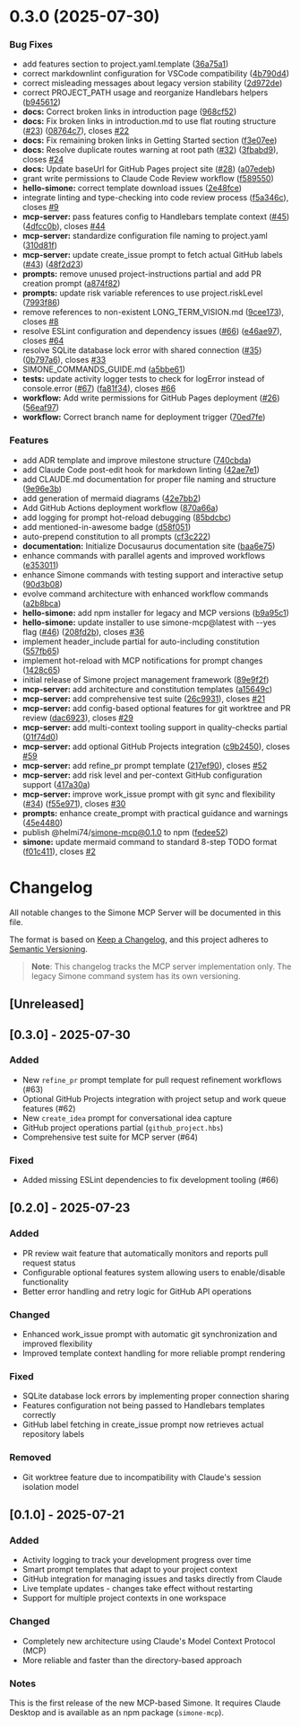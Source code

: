 # 0.3.0 (2025-07-30)


### Bug Fixes

* add features section to project.yaml.template ([36a75a1](https://github.com/Helmi/claude-simone/commit/36a75a1b5f2ef19ebe8711aaf5dcf076db5fee9e))
* correct markdownlint configuration for VSCode compatibility ([4b790d4](https://github.com/Helmi/claude-simone/commit/4b790d4e9d809a5c61b9771b02ebb93ffdbfa67f))
* correct misleading messages about legacy version stability ([2d972de](https://github.com/Helmi/claude-simone/commit/2d972de6005e672643612a9c92237148bb0cb233))
* correct PROJECT_PATH usage and reorganize Handlebars helpers ([b945612](https://github.com/Helmi/claude-simone/commit/b945612309584de7460fa867ec1756398dfa43dc))
* **docs:** Correct broken links in introduction page ([968cf52](https://github.com/Helmi/claude-simone/commit/968cf52908bcd58ff909e2566739b619aa727772))
* **docs:** Fix broken links in introduction.md to use flat routing structure ([#23](https://github.com/Helmi/claude-simone/issues/23)) ([08764c7](https://github.com/Helmi/claude-simone/commit/08764c7d2304669aedb5d1b05f0e4d54c3f66eb1)), closes [#22](https://github.com/Helmi/claude-simone/issues/22)
* **docs:** Fix remaining broken links in Getting Started section ([f3e07ee](https://github.com/Helmi/claude-simone/commit/f3e07eed87ca89df899f50aa6f9d3f9193817b5d))
* **docs:** Resolve duplicate routes warning at root path ([#32](https://github.com/Helmi/claude-simone/issues/32)) ([3fbabd9](https://github.com/Helmi/claude-simone/commit/3fbabd910528f57e67393cd0f10b0a792e432319)), closes [#24](https://github.com/Helmi/claude-simone/issues/24)
* **docs:** Update baseUrl for GitHub Pages project site ([#28](https://github.com/Helmi/claude-simone/issues/28)) ([a07edeb](https://github.com/Helmi/claude-simone/commit/a07edeba4ed32a93402f954d0f80bc54d5bc09e6))
* grant write permissions to Claude Code Review workflow ([f589550](https://github.com/Helmi/claude-simone/commit/f58955008541752debb0db0806f3de1576ab8ee5))
* **hello-simone:** correct template download issues ([2e48fce](https://github.com/Helmi/claude-simone/commit/2e48fce3eb9cca07a38472c7499a076da7445327))
* integrate linting and type-checking into code review process ([f5a346c](https://github.com/Helmi/claude-simone/commit/f5a346ca114cd31870f436845490fce3c1122d8e)), closes [#9](https://github.com/Helmi/claude-simone/issues/9)
* **mcp-server:** pass features config to Handlebars template context ([#45](https://github.com/Helmi/claude-simone/issues/45)) ([4dfcc0b](https://github.com/Helmi/claude-simone/commit/4dfcc0b6bdfe4b9109490fdbea7a2be4330772bc)), closes [#44](https://github.com/Helmi/claude-simone/issues/44)
* **mcp-server:** standardize configuration file naming to project.yaml ([310d81f](https://github.com/Helmi/claude-simone/commit/310d81f4254b07ffbea866167d068ec326572258))
* **mcp-server:** update create_issue prompt to fetch actual GitHub labels ([#43](https://github.com/Helmi/claude-simone/issues/43)) ([48f2d23](https://github.com/Helmi/claude-simone/commit/48f2d23025308a4c0898495178ccd36cbf7bfea7))
* **prompts:** remove unused project-instructions partial and add PR creation prompt ([a874f82](https://github.com/Helmi/claude-simone/commit/a874f82d21bf0fd92176f9530d4388ee34767c0f))
* **prompts:** update risk variable references to use project.riskLevel ([7993f86](https://github.com/Helmi/claude-simone/commit/7993f86c6ca0d2440517e3c023a73034a2a35a0b))
* remove references to non-existent LONG_TERM_VISION.md ([9cee173](https://github.com/Helmi/claude-simone/commit/9cee173a55581fe4f89398758549c043b65d0387)), closes [#8](https://github.com/Helmi/claude-simone/issues/8)
* resolve ESLint configuration and dependency issues ([#66](https://github.com/Helmi/claude-simone/issues/66)) ([e46ae97](https://github.com/Helmi/claude-simone/commit/e46ae971c3b2310bf9b7ba90f5d0e4d227be410c)), closes [#64](https://github.com/Helmi/claude-simone/issues/64)
* resolve SQLite database lock error with shared connection ([#35](https://github.com/Helmi/claude-simone/issues/35)) ([0b797a6](https://github.com/Helmi/claude-simone/commit/0b797a66b11973bb384505d7de2861112c8cf6ce)), closes [#33](https://github.com/Helmi/claude-simone/issues/33)
* SIMONE_COMMANDS_GUIDE.md ([a5bbe61](https://github.com/Helmi/claude-simone/commit/a5bbe6176cd690e18a346a41fe3ab5a08201e406))
* **tests:** update activity logger tests to check for logError instead of console.error ([#67](https://github.com/Helmi/claude-simone/issues/67)) ([fa81f34](https://github.com/Helmi/claude-simone/commit/fa81f343d5bccca9ef8503ff658204a6266bbee7)), closes [#66](https://github.com/Helmi/claude-simone/issues/66)
* **workflow:** Add write permissions for GitHub Pages deployment ([#26](https://github.com/Helmi/claude-simone/issues/26)) ([56eaf97](https://github.com/Helmi/claude-simone/commit/56eaf9735751f204f1f4cf1d61fd20ec9624f93b))
* **workflow:** Correct branch name for deployment trigger ([70ed7fe](https://github.com/Helmi/claude-simone/commit/70ed7fef3c08a4c258fb30b570e078121fcfe305))


### Features

* add ADR template and improve milestone structure ([740cbda](https://github.com/Helmi/claude-simone/commit/740cbda0d6260fed9b48363f74406c206e31f718))
* add Claude Code post-edit hook for markdown linting ([42ae7e1](https://github.com/Helmi/claude-simone/commit/42ae7e1866e56f224b2c4a21f54a3e8b9c04de73))
* add CLAUDE.md documentation for proper file naming and structure ([9e96e3b](https://github.com/Helmi/claude-simone/commit/9e96e3b20b0ccb43455e2f2af24ba78d129e9e91))
* add generation of mermaid diagrams ([42e7bb2](https://github.com/Helmi/claude-simone/commit/42e7bb237fe57b3c39589bbb70d26eec6c14e390))
* Add GitHub Actions deployment workflow ([870a66a](https://github.com/Helmi/claude-simone/commit/870a66a1266f67856cd3dc1754129a1a86b57bc4))
* add logging for prompt hot-reload debugging ([85bdcbc](https://github.com/Helmi/claude-simone/commit/85bdcbc62e8d1a761c9896d411c14c7f917e830a))
* add mentioned-in-awesome badge ([d58f051](https://github.com/Helmi/claude-simone/commit/d58f051a36347a39c9fff3329ba97b1e27ab0639))
* auto-prepend constitution to all prompts ([cf3c222](https://github.com/Helmi/claude-simone/commit/cf3c222baf14b94c2d29b0a5a8d8e73e15694fe4))
* **documentation:** Initialize Docusaurus documentation site ([baa6e75](https://github.com/Helmi/claude-simone/commit/baa6e751ddc4b0efd9c3783baa610db744269f8d))
* enhance commands with parallel agents and improved workflows ([e353011](https://github.com/Helmi/claude-simone/commit/e353011f7a87f7fb2963be1949760cf5d20aeee4))
* enhance Simone commands with testing support and interactive setup ([90d3b08](https://github.com/Helmi/claude-simone/commit/90d3b0811990bfa47e64e5c264dfe2ae33239703))
* evolve command architecture with enhanced workflow commands ([a2b8bca](https://github.com/Helmi/claude-simone/commit/a2b8bca3a179bdf8eaf882b48522a9f4543dde91))
* **hello-simone:** add npm installer for legacy and MCP versions ([b9a95c1](https://github.com/Helmi/claude-simone/commit/b9a95c1712cf79cafa30afcbb5b3b0a317402e59))
* **hello-simone:** update installer to use simone-mcp@latest with --yes flag ([#46](https://github.com/Helmi/claude-simone/issues/46)) ([208fd2b](https://github.com/Helmi/claude-simone/commit/208fd2ba4bed56e55526a910a84fd2d8929e5c65)), closes [#36](https://github.com/Helmi/claude-simone/issues/36)
* implement header_include partial for auto-including constitution ([557fb65](https://github.com/Helmi/claude-simone/commit/557fb650ae245f926060439303c5281ed95c61ab))
* implement hot-reload with MCP notifications for prompt changes ([1428c65](https://github.com/Helmi/claude-simone/commit/1428c652fa5aaaacba9a5378eb0727e2a5a660a0))
* initial release of Simone project management framework ([89e9f2f](https://github.com/Helmi/claude-simone/commit/89e9f2f7aa3c0bd06fbb9c08d33d424920f1be14))
* **mcp-server:** add architecture and constitution templates ([a15649c](https://github.com/Helmi/claude-simone/commit/a15649c8c56d4f4d067a20d56163188b30493748))
* **mcp-server:** add comprehensive test suite ([26c9931](https://github.com/Helmi/claude-simone/commit/26c9931f86378601443d9bfadc62c16cda332b65)), closes [#21](https://github.com/Helmi/claude-simone/issues/21)
* **mcp-server:** add config-based optional features for git worktree and PR review ([dac6923](https://github.com/Helmi/claude-simone/commit/dac69231a640819f6fa05ca726a61bfc4a540df1)), closes [#29](https://github.com/Helmi/claude-simone/issues/29)
* **mcp-server:** add multi-context tooling support in quality-checks partial ([01f74d0](https://github.com/Helmi/claude-simone/commit/01f74d0efce6d762b72f36c7a670434d2976b9dc))
* **mcp-server:** add optional GitHub Projects integration ([c9b2450](https://github.com/Helmi/claude-simone/commit/c9b24509823b165e55033b0bd1463f6f7dde49af)), closes [#59](https://github.com/Helmi/claude-simone/issues/59)
* **mcp-server:** add refine_pr prompt template ([217ef90](https://github.com/Helmi/claude-simone/commit/217ef9084d902ab2c1ce13e1614673e8467627d3)), closes [#52](https://github.com/Helmi/claude-simone/issues/52)
* **mcp-server:** add risk level and per-context GitHub configuration support ([417a30a](https://github.com/Helmi/claude-simone/commit/417a30ac53160092bda19a28f39cd35864fa3c94))
* **mcp-server:** improve work_issue prompt with git sync and flexibility ([#34](https://github.com/Helmi/claude-simone/issues/34)) ([f55e971](https://github.com/Helmi/claude-simone/commit/f55e971f11384a86e1d62d53506ac177870f6b5f)), closes [#30](https://github.com/Helmi/claude-simone/issues/30)
* **prompts:** enhance create_prompt with practical guidance and warnings ([45e4480](https://github.com/Helmi/claude-simone/commit/45e4480584711a8323d901c57631330083e632c8))
* publish @helmi74/simone-mcp@0.1.0 to npm ([fedee52](https://github.com/Helmi/claude-simone/commit/fedee52bcec4a036fc08e66ba594cf1276c1b276))
* **simone:** update mermaid command to standard 8-step TODO format ([f01c411](https://github.com/Helmi/claude-simone/commit/f01c411206787455d3c444022dce94f6bd9d32de)), closes [#2](https://github.com/Helmi/claude-simone/issues/2)



# Changelog

All notable changes to the Simone MCP Server will be documented in this file.

The format is based on [Keep a Changelog](https://keepachangelog.com/en/1.1.0/),
and this project adheres to [Semantic Versioning](https://semver.org/spec/v2.0.0.html).

> **Note**: This changelog tracks the MCP server implementation only. The legacy Simone command system has its own versioning.

## [Unreleased]

## [0.3.0] - 2025-07-30

### Added

- New `refine_pr` prompt template for pull request refinement workflows (#63)
- Optional GitHub Projects integration with project setup and work queue features (#62)
- New `create_idea` prompt for conversational idea capture
- GitHub project operations partial (`github_project.hbs`)
- Comprehensive test suite for MCP server (#64)

### Fixed

- Added missing ESLint dependencies to fix development tooling (#66)

## [0.2.0] - 2025-07-23

### Added

- PR review wait feature that automatically monitors and reports pull request status
- Configurable optional features system allowing users to enable/disable functionality
- Better error handling and retry logic for GitHub API operations

### Changed

- Enhanced work_issue prompt with automatic git synchronization and improved flexibility
- Improved template context handling for more reliable prompt rendering

### Fixed

- SQLite database lock errors by implementing proper connection sharing
- Features configuration not being passed to Handlebars templates correctly
- GitHub label fetching in create_issue prompt now retrieves actual repository labels

### Removed

- Git worktree feature due to incompatibility with Claude's session isolation model

## [0.1.0] - 2025-07-21

### Added

- Activity logging to track your development progress over time
- Smart prompt templates that adapt to your project context
- GitHub integration for managing issues and tasks directly from Claude
- Live template updates - changes take effect without restarting
- Support for multiple project contexts in one workspace

### Changed

- Completely new architecture using Claude's Model Context Protocol (MCP)
- More reliable and faster than the directory-based approach

### Notes

This is the first release of the new MCP-based Simone. It requires Claude Desktop and is available as an npm package (`simone-mcp`).
